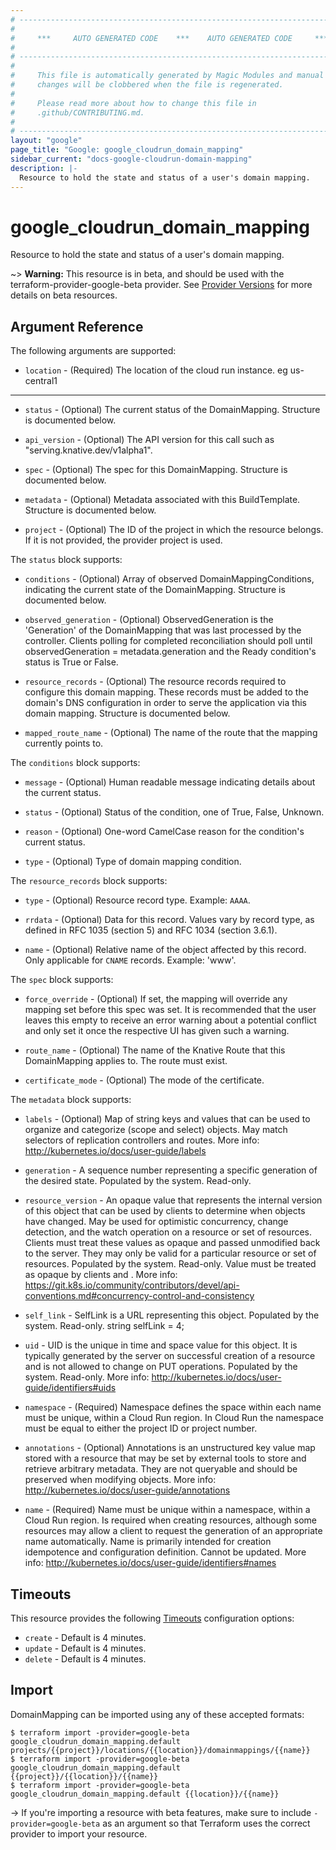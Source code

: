 ```yaml
---
# ----------------------------------------------------------------------------
#
#     ***     AUTO GENERATED CODE    ***    AUTO GENERATED CODE     ***
#
# ----------------------------------------------------------------------------
#
#     This file is automatically generated by Magic Modules and manual
#     changes will be clobbered when the file is regenerated.
#
#     Please read more about how to change this file in
#     .github/CONTRIBUTING.md.
#
# ----------------------------------------------------------------------------
layout: "google"
page_title: "Google: google_cloudrun_domain_mapping"
sidebar_current: "docs-google-cloudrun-domain-mapping"
description: |-
  Resource to hold the state and status of a user's domain mapping.
---
```


# google\_cloudrun\_domain\_mapping

Resource to hold the state and status of a user's domain mapping.

~> **Warning:** This resource is in beta, and should be used with the terraform-provider-google-beta provider.
See [Provider Versions](https://terraform.io/docs/providers/google/provider_versions.html) for more details on beta resources.


## Argument Reference

The following arguments are supported:


* `location` -
  (Required)
  The location of the cloud run instance. eg us-central1


- - -


* `status` -
  (Optional)
  The current status of the DomainMapping.  Structure is documented below.

* `api_version` -
  (Optional)
  The API version for this call such as "serving.knative.dev/v1alpha1".

* `spec` -
  (Optional)
  The spec for this DomainMapping.  Structure is documented below.

* `metadata` -
  (Optional)
  Metadata associated with this BuildTemplate.  Structure is documented below.

* `project` - (Optional) The ID of the project in which the resource belongs.
    If it is not provided, the provider project is used.


The `status` block supports:

* `conditions` -
  (Optional)
  Array of observed DomainMappingConditions, indicating the current state
  of the DomainMapping.  Structure is documented below.

* `observed_generation` -
  (Optional)
  ObservedGeneration is the 'Generation' of the DomainMapping that
  was last processed by the controller.
  Clients polling for completed reconciliation should poll until
  observedGeneration = metadata.generation and the Ready condition's status
  is True or False.

* `resource_records` -
  (Optional)
  The resource records required to configure this domain mapping. These
  records must be added to the domain's DNS configuration in order to
  serve the application via this domain mapping.  Structure is documented below.

* `mapped_route_name` -
  (Optional)
  The name of the route that the mapping currently points to.


The `conditions` block supports:

* `message` -
  (Optional)
  Human readable message indicating details about the current status.

* `status` -
  (Optional)
  Status of the condition, one of True, False, Unknown.

* `reason` -
  (Optional)
  One-word CamelCase reason for the condition's current status.

* `type` -
  (Optional)
  Type of domain mapping condition.

The `resource_records` block supports:

* `type` -
  (Optional)
  Resource record type. Example: `AAAA`.

* `rrdata` -
  (Optional)
  Data for this record. Values vary by record type, as defined in RFC 1035
  (section 5) and RFC 1034 (section 3.6.1).

* `name` -
  (Optional)
  Relative name of the object affected by this record. Only applicable for
  `CNAME` records. Example: 'www'.

The `spec` block supports:

* `force_override` -
  (Optional)
  If set, the mapping will override any mapping set before this spec was set.
  It is recommended that the user leaves this empty to receive an error
  warning about a potential conflict and only set it once the respective UI
  has given such a warning.

* `route_name` -
  (Optional)
  The name of the Knative Route that this DomainMapping applies to.
  The route must exist.

* `certificate_mode` -
  (Optional)
  The mode of the certificate.

The `metadata` block supports:

* `labels` -
  (Optional)
  Map of string keys and values that can be used to organize and categorize
  (scope and select) objects. May match selectors of replication controllers
  and routes.
  More info: http://kubernetes.io/docs/user-guide/labels

* `generation` -
  A sequence number representing a specific generation of the desired state.
  Populated by the system. Read-only.

* `resource_version` -
  An opaque value that represents the internal version of this object that
  can be used by clients to determine when objects have changed. May be used
  for optimistic concurrency, change detection, and the watch operation on a
  resource or set of resources. Clients must treat these values as opaque and
  passed unmodified back to the server. They may only be valid for a
  particular resource or set of resources.
  Populated by the system.
  Read-only.
  Value must be treated as opaque by clients and .
  More info:
  https://git.k8s.io/community/contributors/devel/api-conventions.md#concurrency-control-and-consistency

* `self_link` -
  SelfLink is a URL representing this object.
  Populated by the system.
  Read-only.
   string selfLink = 4;

* `uid` -
  UID is the unique in time and space value for this object. It is typically
  generated by the server on successful creation of a resource and is not
  allowed to change on PUT operations.
  Populated by the system.
  Read-only.
  More info: http://kubernetes.io/docs/user-guide/identifiers#uids

* `namespace` -
  (Required)
  Namespace defines the space within each name must be unique, within a
  Cloud Run region. In Cloud Run the namespace must be equal to either the
  project ID or project number.

* `annotations` -
  (Optional)
  Annotations is an unstructured key value map stored with a resource that
  may be set by external tools to store and retrieve arbitrary metadata. They
  are not queryable and should be preserved when modifying objects. More
  info: http://kubernetes.io/docs/user-guide/annotations

* `name` -
  (Required)
  Name must be unique within a namespace, within a Cloud Run region.
  Is required when creating
  resources, although some resources may allow a client to request the
  generation of an appropriate name automatically. Name is primarily intended
  for creation idempotence and configuration definition. Cannot be updated.
  More info: http://kubernetes.io/docs/user-guide/identifiers#names


## Timeouts

This resource provides the following
[Timeouts](/docs/configuration/resources.html#timeouts) configuration options:

- `create` - Default is 4 minutes.
- `update` - Default is 4 minutes.
- `delete` - Default is 4 minutes.

## Import

DomainMapping can be imported using any of these accepted formats:

```
$ terraform import -provider=google-beta google_cloudrun_domain_mapping.default projects/{{project}}/locations/{{location}}/domainmappings/{{name}}
$ terraform import -provider=google-beta google_cloudrun_domain_mapping.default {{project}}/{{location}}/{{name}}
$ terraform import -provider=google-beta google_cloudrun_domain_mapping.default {{location}}/{{name}}
```

-> If you're importing a resource with beta features, make sure to include `-provider=google-beta`
as an argument so that Terraform uses the correct provider to import your resource.
